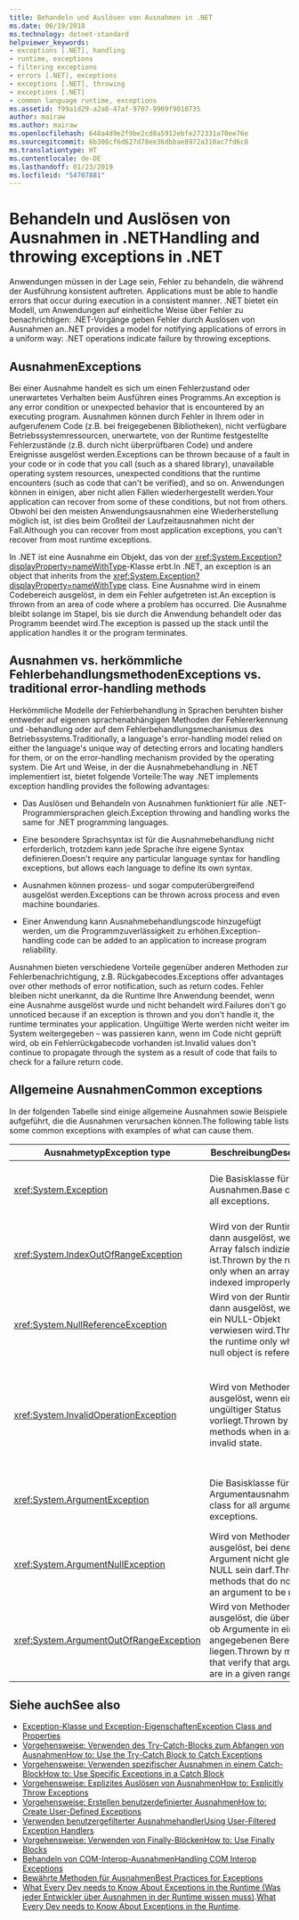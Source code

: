 ```yaml
---
title: Behandeln und Auslösen von Ausnahmen in .NET
ms.date: 06/19/2018
ms.technology: dotnet-standard
helpviewer_keywords:
- exceptions [.NET], handling
- runtime, exceptions
- filtering exceptions
- errors [.NET], exceptions
- exceptions [.NET], throwing
- exceptions [.NET]
- common language runtime, exceptions
ms.assetid: f99a1d29-a2a8-47af-9707-9909f9010735
author: mairaw
ms.author: mairaw
ms.openlocfilehash: 648a4d9e2f9be2cd8a5912ebfe272331a70ee76e
ms.sourcegitcommit: 6b308cf6d627d78ee36dbbae8972a310ac7fd6c8
ms.translationtype: HT
ms.contentlocale: de-DE
ms.lasthandoff: 01/23/2019
ms.locfileid: "54707881"
---
```

# <a name="handling-and-throwing-exceptions-in-net"></a><span data-ttu-id="23371-102">Behandeln und Auslösen von Ausnahmen in .NET</span><span class="sxs-lookup"><span data-stu-id="23371-102">Handling and throwing exceptions in .NET</span></span>

<span data-ttu-id="23371-103">Anwendungen müssen in der Lage sein, Fehler zu behandeln, die während der Ausführung konsistent auftreten. </span><span class="sxs-lookup"><span data-stu-id="23371-103">Applications must be able to handle errors that occur during execution in a consistent manner.</span></span> <span data-ttu-id="23371-104">.NET bietet ein Modell, um Anwendungen auf einheitliche Weise über Fehler zu benachrichtigen: .NET-Vorgänge geben Fehler durch Auslösen von Ausnahmen an.</span><span class="sxs-lookup"><span data-stu-id="23371-104">.NET provides a model for notifying applications of errors in a uniform way: .NET operations indicate failure by throwing exceptions.</span></span>

## <a name="exceptions"></a><span data-ttu-id="23371-105">Ausnahmen</span><span class="sxs-lookup"><span data-stu-id="23371-105">Exceptions</span></span>

<span data-ttu-id="23371-106">Bei einer Ausnahme handelt es sich um einen Fehlerzustand oder unerwartetes Verhalten beim Ausführen eines Programms.</span><span class="sxs-lookup"><span data-stu-id="23371-106">An exception is any error condition or unexpected behavior that is encountered by an executing program.</span></span> <span data-ttu-id="23371-107">Ausnahmen können durch Fehler in Ihrem oder in aufgerufenem Code (z.B. bei freigegebenen Bibliotheken), nicht verfügbare Betriebssystemressourcen, unerwartete, von der Runtime festgestellte Fehlerzustände (z.B. durch nicht überprüfbaren Code) und andere Ereignisse ausgelöst werden.</span><span class="sxs-lookup"><span data-stu-id="23371-107">Exceptions can be thrown because of a fault in your code or in code that you call (such as a shared library), unavailable operating system resources, unexpected conditions that the runtime encounters (such as code that can't be verified), and so on.</span></span> <span data-ttu-id="23371-108">Anwendungen können in einigen, aber nicht allen Fällen wiederhergestellt werden.</span><span class="sxs-lookup"><span data-stu-id="23371-108">Your application can recover from some of these conditions, but not from others.</span></span> <span data-ttu-id="23371-109">Obwohl bei den meisten Anwendungsausnahmen eine Wiederherstellung möglich ist, ist dies beim Großteil der Laufzeitausnahmen nicht der Fall.</span><span class="sxs-lookup"><span data-stu-id="23371-109">Although you can recover from most application exceptions, you can't recover from most runtime exceptions.</span></span>

<span data-ttu-id="23371-110">In .NET ist eine Ausnahme ein Objekt, das von der <xref:System.Exception?displayProperty=nameWithType>-Klasse erbt.</span><span class="sxs-lookup"><span data-stu-id="23371-110">In .NET, an exception is an object that inherits from the <xref:System.Exception?displayProperty=nameWithType> class.</span></span> <span data-ttu-id="23371-111">Eine Ausnahme wird in einem Codebereich ausgelöst, in dem ein Fehler aufgetreten ist.</span><span class="sxs-lookup"><span data-stu-id="23371-111">An exception is thrown from an area of code where a problem has occurred.</span></span> <span data-ttu-id="23371-112">Die Ausnahme bleibt solange im Stapel, bis sie durch die Anwendung behandelt oder das Programm beendet wird.</span><span class="sxs-lookup"><span data-stu-id="23371-112">The exception is passed up the stack until the application handles it or the program terminates.</span></span>

## <a name="exceptions-vs-traditional-error-handling-methods"></a><span data-ttu-id="23371-113">Ausnahmen vs. herkömmliche Fehlerbehandlungsmethoden</span><span class="sxs-lookup"><span data-stu-id="23371-113">Exceptions vs. traditional error-handling methods</span></span>

<span data-ttu-id="23371-114">Herkömmliche Modelle der Fehlerbehandlung in Sprachen beruhten bisher entweder auf eigenen sprachenabhängigen Methoden der Fehlererkennung und -behandlung oder auf dem Fehlerbehandlungsmechanismus des Betriebssystems.</span><span class="sxs-lookup"><span data-stu-id="23371-114">Traditionally, a language's error-handling model relied on either the language's unique way of detecting errors and locating handlers for them, or on the error-handling mechanism provided by the operating system.</span></span> <span data-ttu-id="23371-115">Die Art und Weise, in der die Ausnahmebehandlung in .NET implementiert ist, bietet folgende Vorteile:</span><span class="sxs-lookup"><span data-stu-id="23371-115">The way .NET implements exception handling provides the following advantages:</span></span>

- <span data-ttu-id="23371-116">Das Auslösen und Behandeln von Ausnahmen funktioniert für alle .NET-Programmiersprachen gleich.</span><span class="sxs-lookup"><span data-stu-id="23371-116">Exception throwing and handling works the same for .NET programming languages.</span></span>

- <span data-ttu-id="23371-117">Eine besondere Sprachsyntax ist für die Ausnahmebehandlung nicht erforderlich, trotzdem kann jede Sprache ihre eigene Syntax definieren.</span><span class="sxs-lookup"><span data-stu-id="23371-117">Doesn't require any particular language syntax for handling exceptions, but allows each language to define its own syntax.</span></span>

- <span data-ttu-id="23371-118">Ausnahmen können prozess- und sogar computerübergreifend ausgelöst werden.</span><span class="sxs-lookup"><span data-stu-id="23371-118">Exceptions can be thrown across process and even machine boundaries.</span></span>

- <span data-ttu-id="23371-119">Einer Anwendung kann Ausnahmebehandlungscode hinzugefügt werden, um die Programmzuverlässigkeit zu erhöhen.</span><span class="sxs-lookup"><span data-stu-id="23371-119">Exception-handling code can be added to an application to increase program reliability.</span></span>

<span data-ttu-id="23371-120">Ausnahmen bieten verschiedene Vorteile gegenüber anderen Methoden zur Fehlerbenachrichtigung, z.B. Rückgabecodes.</span><span class="sxs-lookup"><span data-stu-id="23371-120">Exceptions offer advantages over other methods of error notification, such as return codes.</span></span> <span data-ttu-id="23371-121">Fehler bleiben nicht unerkannt, da die Runtime Ihre Anwendung beendet, wenn eine Ausnahme ausgelöst wurde und nicht behandelt wird.</span><span class="sxs-lookup"><span data-stu-id="23371-121">Failures don't go unnoticed because if an exception is thrown and you don't handle it, the runtime terminates your application.</span></span> <span data-ttu-id="23371-122">Ungültige Werte werden nicht weiter im System weitergegeben – was passieren kann, wenn im Code nicht geprüft wird, ob ein Fehlerrückgabecode vorhanden ist.</span><span class="sxs-lookup"><span data-stu-id="23371-122">Invalid values don't continue to propagate through the system as a result of code that fails to check for a failure return code.</span></span>

## <a name="common-exceptions"></a><span data-ttu-id="23371-123">Allgemeine Ausnahmen</span><span class="sxs-lookup"><span data-stu-id="23371-123">Common exceptions</span></span>

<span data-ttu-id="23371-124">In der folgenden Tabelle sind einige allgemeine Ausnahmen sowie Beispiele aufgeführt, die die Ausnahmen verursachen können.</span><span class="sxs-lookup"><span data-stu-id="23371-124">The following table lists some common exceptions with examples of what can cause them.</span></span>

| <span data-ttu-id="23371-125">Ausnahmetyp</span><span class="sxs-lookup"><span data-stu-id="23371-125">Exception type</span></span> | <span data-ttu-id="23371-126">Beschreibung</span><span class="sxs-lookup"><span data-stu-id="23371-126">Description</span></span> | <span data-ttu-id="23371-127">Beispiel</span><span class="sxs-lookup"><span data-stu-id="23371-127">Example</span></span> |
| -------------- | ----------- | ------- |
| <xref:System.Exception> | <span data-ttu-id="23371-128">Die Basisklasse für alle Ausnahmen.</span><span class="sxs-lookup"><span data-stu-id="23371-128">Base class for all exceptions.</span></span> | <span data-ttu-id="23371-129">Keines (verwenden Sie eine abgeleitete Klasse dieser Ausnahme).</span><span class="sxs-lookup"><span data-stu-id="23371-129">None (use a derived class of this exception).</span></span> |
| <xref:System.IndexOutOfRangeException> | <span data-ttu-id="23371-130">Wird von der Runtime nur dann ausgelöst, wenn ein Array falsch indiziert ist.</span><span class="sxs-lookup"><span data-stu-id="23371-130">Thrown by the runtime only when an array is indexed improperly.</span></span> | <span data-ttu-id="23371-131">Indizieren eines Arrays außerhalb seines gültigen Vereichs:</span><span class="sxs-lookup"><span data-stu-id="23371-131">Indexing an array outside its valid range:</span></span> <br /> `arr[arr.Length+1]` |
| <xref:System.NullReferenceException> | <span data-ttu-id="23371-132">Wird von der Runtime nur dann ausgelöst, wenn auf ein NULL-Objekt verwiesen wird.</span><span class="sxs-lookup"><span data-stu-id="23371-132">Thrown by the runtime only when a null object is referenced.</span></span> | `object o = null;` <br /> `o.ToString();` |
| <xref:System.InvalidOperationException> | <span data-ttu-id="23371-133">Wird von Methoden ausgelöst, wenn ein ungültiger Status vorliegt.</span><span class="sxs-lookup"><span data-stu-id="23371-133">Thrown by methods when in an invalid state.</span></span> | <span data-ttu-id="23371-134">Aufrufen von `Enumerator.MoveNext()` nach Entfernen eines Elements aus der zugrunde liegenden Auflistung.</span><span class="sxs-lookup"><span data-stu-id="23371-134">Calling `Enumerator.MoveNext()` after removing an item from the underlying collection.</span></span> |
| <xref:System.ArgumentException> | <span data-ttu-id="23371-135">Die Basisklasse für alle Argumentausnahmen.</span><span class="sxs-lookup"><span data-stu-id="23371-135">Base class for all argument exceptions.</span></span> | <span data-ttu-id="23371-136">Keines (verwenden Sie eine abgeleitete Klasse dieser Ausnahme).</span><span class="sxs-lookup"><span data-stu-id="23371-136">None (use a derived class of this exception).</span></span> |
| <xref:System.ArgumentNullException> | <span data-ttu-id="23371-137">Wird von Methoden ausgelöst, bei denen ein Argument nicht gleich NULL sein darf.</span><span class="sxs-lookup"><span data-stu-id="23371-137">Thrown by methods that do not allow an argument to be null.</span></span> | `String s = null;` <br /> `"Calculate".IndexOf(s);`|
| <xref:System.ArgumentOutOfRangeException> | <span data-ttu-id="23371-138">Wird von Methoden ausgelöst, die überprüfen, ob Argumente in einem angegebenen Bereich liegen.</span><span class="sxs-lookup"><span data-stu-id="23371-138">Thrown by methods that verify that arguments are in a given range.</span></span> | `String s = "string";` <br /> `s.Substring(s.Length+1);` |

## <a name="see-also"></a><span data-ttu-id="23371-139">Siehe auch</span><span class="sxs-lookup"><span data-stu-id="23371-139">See also</span></span>

- [<span data-ttu-id="23371-140">Exception-Klasse und Exception-Eigenschaften</span><span class="sxs-lookup"><span data-stu-id="23371-140">Exception Class and Properties</span></span>](exception-class-and-properties.md)
- [<span data-ttu-id="23371-141">Vorgehensweise: Verwenden des Try-Catch-Blocks zum Abfangen von Ausnahmen</span><span class="sxs-lookup"><span data-stu-id="23371-141">How to: Use the Try-Catch Block to Catch Exceptions</span></span>](how-to-use-the-try-catch-block-to-catch-exceptions.md)
- [<span data-ttu-id="23371-142">Vorgehensweise: Verwenden spezifischer Ausnahmen in einem Catch-Block</span><span class="sxs-lookup"><span data-stu-id="23371-142">How to: Use Specific Exceptions in a Catch Block</span></span>](how-to-use-specific-exceptions-in-a-catch-block.md)
- [<span data-ttu-id="23371-143">Vorgehensweise: Explizites Auslösen von Ausnahmen</span><span class="sxs-lookup"><span data-stu-id="23371-143">How to: Explicitly Throw Exceptions</span></span>](how-to-explicitly-throw-exceptions.md)
- [<span data-ttu-id="23371-144">Vorgehensweise: Erstellen benutzerdefinierter Ausnahmen</span><span class="sxs-lookup"><span data-stu-id="23371-144">How to: Create User-Defined Exceptions</span></span>](how-to-create-user-defined-exceptions.md)
- [<span data-ttu-id="23371-145">Verwenden benutzergefilterter Ausnahmehandler</span><span class="sxs-lookup"><span data-stu-id="23371-145">Using User-Filtered Exception Handlers</span></span>](using-user-filtered-exception-handlers.md)
- [<span data-ttu-id="23371-146">Vorgehensweise: Verwenden von Finally-Blöcken</span><span class="sxs-lookup"><span data-stu-id="23371-146">How to: Use Finally Blocks</span></span>](how-to-use-finally-blocks.md)
- [<span data-ttu-id="23371-147">Behandeln von COM-Interop-Ausnahmen</span><span class="sxs-lookup"><span data-stu-id="23371-147">Handling COM Interop Exceptions</span></span>](handling-com-interop-exceptions.md)
- [<span data-ttu-id="23371-148">Bewährte Methoden für Ausnahmen</span><span class="sxs-lookup"><span data-stu-id="23371-148">Best Practices for Exceptions</span></span>](best-practices-for-exceptions.md)
- <span data-ttu-id="23371-149">[What Every Dev needs to Know About Exceptions in the Runtime (Was jeder Entwickler über Ausnahmen in der Runtime wissen muss)](https://github.com/dotnet/coreclr/blob/master/Documentation/botr/exceptions.md).</span><span class="sxs-lookup"><span data-stu-id="23371-149">[What Every Dev needs to Know About Exceptions in the Runtime](https://github.com/dotnet/coreclr/blob/master/Documentation/botr/exceptions.md).</span></span>
